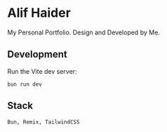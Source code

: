 # Alif Haider

My Personal Portfolio. Design and Developed by Me.

## Development

Run the Vite dev server:

```shellscript
bun run dev
```

## Stack

```
Bun, Remix, TailwindCSS
```
